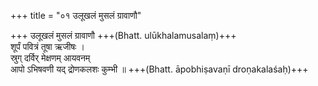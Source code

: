 +++
title = "०१ उलूखलं मुसलं ग्रावाणौ"

+++
उलूखलं मुसलं ग्रावाणौ +++(Bhatt. ulūkhalamusalaṃ)+++  
शूर्पं पवित्रं तूषा ऋजीषः ।  
स्रुग् दर्विर् मेक्षणम् आयवनम्  
आपो ऽभिषवणी यद् द्रोणकलशः कुम्भी ॥ +++(Bhatt. āpobhiṣavaṇī droṇakalaśaḥ)+++